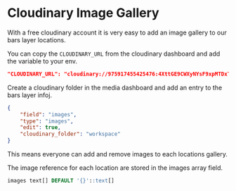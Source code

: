 # Cloudinary Image Gallery

With a free cloudinary account it is very easy to add an image gallery to our bars layer locations.

You can copy the `CLOUDINARY_URL` from the cloudinary dashboard and add the variable to your env.


```json
"CLOUDINARY_URL": "cloudinary://975917455425476:4XttGE9CWXyNYsF9xpMTDxTh8Ng@geolytix"
```

Create a cloudinary folder in the media dashboard and add an entry to the bars layer infoj.

```json
{
    "field": "images",
    "type": "images",
    "edit": true,
    "cloudinary_folder": "workspace"
}
```

This means everyone can add and remove images to each locations gallery.

The image reference for each location are stored in the images array field.

```sql
images text[] DEFAULT '{}'::text[]
```
